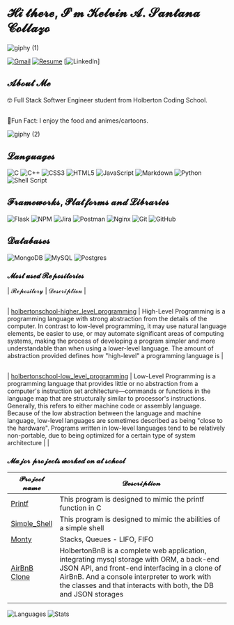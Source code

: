 # 𝓗𝓲 𝓽𝓱𝓮𝓻𝓮, 𝓘'𝓶 𝓚𝓮𝓵𝓿𝓲𝓷 𝓐. 𝓢𝓪𝓷𝓽𝓪𝓷𝓪 𝓒𝓸𝓵𝓵𝓪𝔃𝓸

![giphy (1)](https://github.com/santacoll19/santacoll19/assets/134426899/f91a0920-a329-49b4-999c-6795d652a6df)

[![Gmail](https://img.shields.io/badge/Gmail-D14836?style=for-the-badge&logo=gmail&logoColor=white)](mailto:collazokel19@gmail.com)
[![Resume](https://img.shields.io/badge/RESUME-important?style=for-the-badge)](./file:///home/santacoll_/Downloads/Resume%20Kelvin%20A.%20Santana%20Collazo.pdf)
[![LinkedIn](https://img.shields.io/badge/linkedin-%230077B5.svg?style=for-the-badge&logo=linkedin&logoColor=whitehttps://www.linkedin.com/in/kelvin-santana-46538627b/)]

## 𝓐𝓫𝓸𝓾𝓽 𝓜𝓮

:nerd_face: Full Stack Softwer Engineer student from Holberton Coding School.

##

:dizzy:Fun Fact: I enjoy the food and animes/cartoons.

![giphy (2)](https://github.com/santacoll19/santacoll19/assets/134426899/d8812974-4ad7-4340-a821-cba80ab85896)

## 𝓛𝓪𝓷𝓰𝓾𝓪𝓰𝓮𝓼

![C](https://img.shields.io/badge/c-%2300599C.svg?style=for-the-badge&logo=c&logoColor=white)
![C++](https://img.shields.io/badge/c++-%2300599C.svg?style=for-the-badge&logo=c%2B%2B&logoColor=white)
![CSS3](https://img.shields.io/badge/css3-%231572B6.svg?style=for-the-badge&logo=css3&logoColor=white)
![HTML5](https://img.shields.io/badge/html5-%23E34F26.svg?style=for-the-badge&logo=html5&logoColor=white)
![JavaScript](https://img.shields.io/badge/javascript-%23323330.svg?style=for-the-badge&logo=javascript&logoColor=%23F7DF1E)
![Markdown](https://img.shields.io/badge/markdown-%23000000.svg?style=for-the-badge&logo=markdown&logoColor=white)
![Python](https://img.shields.io/badge/python-3670A0?style=for-the-badge&logo=python&logoColor=ffdd54)
![Shell Script](https://img.shields.io/badge/shell_script-%23121011.svg?style=for-the-badge&logo=gnu-bash&logoColor=white)

## 𝓕𝓻𝓪𝓶𝓮𝔀𝓸𝓻𝓴𝓼, 𝓟𝓵𝓪𝓽𝓯𝓸𝓻𝓶𝓼 𝓪𝓷𝓭 𝓛𝓲𝓫𝓻𝓪𝓻𝓲𝓮𝓼

![Flask](https://img.shields.io/badge/flask-%23000.svg?style=for-the-badge&logo=flask&logoColor=white)
![NPM](https://img.shields.io/badge/NPM-%23000000.svg?style=for-the-badge&logo=npm&logoColor=white)
![Jira](https://img.shields.io/badge/jira-%230A0FFF.svg?style=for-the-badge&logo=jira&logoColor=white)
![Postman](https://img.shields.io/badge/Postman-FF6C37?style=for-the-badge&logo=postman&logoColor=white)
![Nginx](https://img.shields.io/badge/nginx-%23009639.svg?style=for-the-badge&logo=nginx&logoColor=white)
![Git](https://img.shields.io/badge/git-%23F05033.svg?style=for-the-badge&logo=git&logoColor=white)
![GitHub](https://img.shields.io/badge/github-%23121011.svg?style=for-the-badge&logo=github&logoColor=white)

## 𝓓𝓪𝓽𝓪𝓫𝓪𝓼𝓮𝓼

![MongoDB](https://img.shields.io/badge/MongoDB-%234ea94b.svg?style=for-the-badge&logo=mongodb&logoColor=white)
![MySQL](https://img.shields.io/badge/mysql-%2300f.svg?style=for-the-badge&logo=mysql&logoColor=white)
![Postgres](https://img.shields.io/badge/postgres-%23316192.svg?style=for-the-badge&logo=postgresql&logoColor=white)

### 𝓜𝓸𝓼𝓽 𝓾𝓼𝓮𝓭 𝓡𝓮𝓹𝓸𝓼𝓲𝓽𝓸𝓻𝓲𝓮𝓼

| 𝓡𝓮𝓹𝓸𝓼𝓲𝓽𝓸𝓻𝔂 | 𝓓𝓮𝓼𝓬𝓻𝓲𝓹𝓽𝓲𝓸𝓷 |

##

| [holbertonschool-higher_level_programming](https://github.com/santacoll19/holbertonschool-low_level_programming) | High-Level Programming is a programming language with strong abstraction from the details of the computer. In contrast to low-level programming, it may use natural language elements, be easier to use, or may automate significant areas of computing systems, making the process of developing a program simpler and more understandable than when using a lower-level language. The amount of abstraction provided defines how "high-level" a programming language is |

##

| [holbertonschool-low_level_programming](https://github.com/santacoll19/holbertonschool-low_level_programming) | Low-Level Programming is a programming language that provides little or no abstraction from a computer's instruction set architecture—commands or functions in the language map that are structurally similar to processor's instructions. Generally, this refers to either machine code or assembly language. Because of the low abstraction between the language and machine language, low-level languages are sometimes described as being "close to the hardware". Programs written in low-level languages tend to be relatively non-portable, due to being optimized for a certain type of system architecture |
|

### 𝓜𝓪𝓳𝓸𝓻 𝓹𝓻𝓸𝓳𝓮𝓬𝓽𝓼 𝔀𝓸𝓻𝓴𝓮𝓭 𝓸𝓷 𝓪𝓽 𝓼𝓬𝓱𝓸𝓸𝓵

| 𝓟𝓻𝓸𝓳𝓮𝓬𝓽 𝓷𝓪𝓶𝓮                                                                      | 𝓓𝓮𝓼𝓬𝓻𝓲𝓹𝓽𝓲𝓸𝓷                                                                                                                                                                                                                                                    |
| --------------------------------------------------------------------------------- | -------------------------------------------------------------------------------------------------------------------------------------------------------------------------------------------------------------------------------------------------------------- |
| [Printf](https://github.com/santacoll19/holbertonschool-printf)                   | This program is designed to mimic the printf function in C                                                                                                                                                                                                     |
| [Simple_Shell](https://github.com/JRMC-PR/holbertonschool-simple_shell)           | This program is designed to mimic the abilities of a simple shell                                                                                                                                                                                              |
| [Monty](https://github.com/ThatFireBoi/holbertonschool-monty)                     | Stacks, Queues - LIFO, FIFO                                                                                                                                                                                                                                    |
| [AirBnB Clone](https://github.com/nataliagrivera/holbertonschool-AirBnB_clone_v4) | HolbertonBnB is a complete web application, integrating mysql storage with ORM, a back-end JSON API, and front-end interfacing in a clone of AirBnB. And a console interpreter to work with the classes and that interacts with both, the DB and JSON storages |
|                                                                                   |

![Languages](https://github-readme-stats.vercel.app/api/top-langs?username=jhonaRiver&show_icons=true&locale=en&layout=compact&theme=radical)
![Stats](https://github-readme-stats.vercel.app/api?username=santacoll19&show_icons=true&theme=radical)
